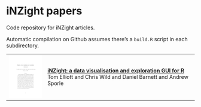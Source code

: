 
# iNZight papers

Code repository for iNZight articles.

Automatic compilation on Github assumes there’s a `build.R` script in
each subdirectory.

<table>

<tr>

<td>

<img src='figure/2021_jss.png' width='100'>

</td>

<td>

<strong><a href='2021_jss/index.pdf'>iNZight: a data visualisation and
exploration GUI for R</a></strong><br>Tom Elliott and Chris Wild and
Daniel Barnett and Andrew Sporle

</td>

</tr>

</table>

